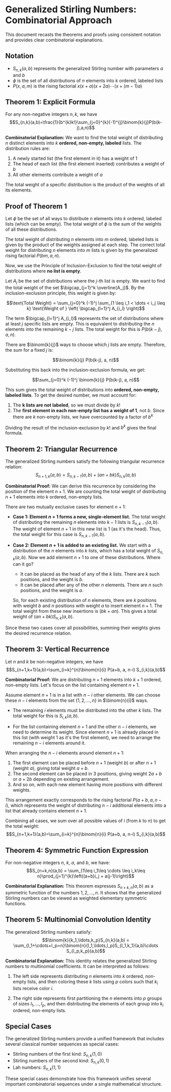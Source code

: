 # Generalized Stirling Numbers: Combinatorial Approach

This document recasts the theorems and proofs using consistent notation and provides clear combinatorial explanations.

## Notation
* $S_{n,k}(a,b)$ represents the generalized Stirling number with parameters $a$ and $b$
* $\phi$ is the set of all distributions of $n$ elements into $k$ ordered, labeled lists
* $P(x,a,m)$ is the rising factorial $x(x+a)(x+2a)\cdots(x+(m-1)a)$

## Theorem 1: Explicit Formula

For any non-negative integers $n,k$, we have
$$S_{n,k}(a,b)=\frac{1}{b^{k}k!}\sum_{j=0}^{k}(-1)^{j}\binom{k}{j}P(b(k-j),a,n)$$

**Combinatorial Explanation:**
We want to find the total weight of distributing $n$ distinct elements into $k$ **ordered, non-empty, labeled** lists. The distribution rules are:
1. A newly started list (the first element in it) has a weight of $1$
2. The head of each list (the first element inserted) contributes a weight of $b$
3. All other elements contribute a weight of $a$

The total weight of a specific distribution is the product of the weights of all its elements.

## Proof of Theorem 1

Let $\phi$ be the set of all ways to distribute $n$ elements into $k$ ordered, labeled lists (which can be empty). The total weight of $\phi$ is the sum of the weights of all these distributions.

The total weight of distributing $n$ elements into $m$ ordered, labeled lists is given by the product of the weights assigned at each step. The correct total weight for distributing $n$ elements into $m$ lists is given by the generalized rising factorial $P(bm, a, n)$.

Now, we use the Principle of Inclusion-Exclusion to find the total weight of distributions where **no list is empty**.

Let $A_j$ be the set of distributions where the $j$-th list is empty. We want to find the total weight of the set $\bigcap_{j=1}^k \overline{A_j}$. By the inclusion-exclusion principle, this weight is given by:

$$\text{Total Weight} = \sum_{j=0}^k (-1)^j \sum_{1 \leq i_1 < \dots < i_j \leq k} \text{Weight of } \left( \bigcap_{l=1}^j A_{i_l} \right)$$

The term $\bigcap_{l=1}^j A_{i_l}$ represents the set of distributions where at least $j$ specific lists are empty. This is equivalent to distributing the $n$ elements into the remaining $k-j$ lists. The total weight for this is $P(b(k-j), a, n)$.

There are $\binom{k}{j}$ ways to choose which $j$ lists are empty. Therefore, the sum for a fixed $j$ is:

$$\binom{k}{j} P(b(k-j), a, n)$$

Substituting this back into the inclusion-exclusion formula, we get:

$$\sum_{j=0}^k (-1)^j \binom{k}{j} P(b(k-j), a, n)$$

This sum gives the total weight of distributions into **ordered, non-empty, labeled lists**. To get the desired number, we must account for:
1. The **k lists are not labeled**, so we must divide by $k!$
2. The **first element in each non-empty list has a weight of 1**, not $b$. Since there are $k$ non-empty lists, we have overcounted by a factor of $b^k$

Dividing the result of the inclusion-exclusion by $k!$ and $b^k$ gives the final formula.

## Theorem 2: Triangular Recurrence

The generalized Stirling numbers satisfy the following triangular recurrence relation:
$$S_{n+1,k}(a,b) = S_{n,k-1}(a,b) + (an + bk)S_{n,k}(a,b)$$

**Combinatorial Proof:**
We can derive this recurrence by considering the position of the element $n+1$. We are counting the total weight of distributing $n+1$ elements into $k$ ordered, non-empty lists.

There are two mutually exclusive cases for element $n+1$:

* **Case 1: Element $n+1$ forms a new, single-element list.**
    The total weight of distributing the remaining $n$ elements into $k-1$ lists is $S_{n,k-1}(a,b)$. The weight of element $n+1$ in this new list is $1$ (as it's the head). Thus, the total weight for this case is $S_{n,k-1}(a,b)$.

* **Case 2: Element $n+1$ is added to an existing list.**
    We start with a distribution of the $n$ elements into $k$ lists, which has a total weight of $S_{n,k}(a,b)$. Now we add element $n+1$ to one of these distributions. Where can it go?
    * It can be placed as the head of any of the $k$ lists. There are $k$ such positions, and the weight is $b$.
    * It can be placed after any of the other $n$ elements. There are $n$ such positions, and the weight is $a$.
    
    So, for each existing distribution of $n$ elements, there are $k$ positions with weight $b$ and $n$ positions with weight $a$ to insert element $n+1$. The total weight from these new insertions is $(bk + an)$. This gives a total weight of $(an + bk)S_{n,k}(a,b)$.

Since these two cases cover all possibilities, summing their weights gives the desired recurrence relation.

## Theorem 3: Vertical Recurrence

Let $n$ and $k$ be non-negative integers, we have
$$S_{n+1,k+1}(a,b)=\sum_{i=k}^{n}\binom{n}{i} P(a+b, a, n-i) S_{i,k}(a,b)$$

**Combinatorial Proof:**
We are distributing $n+1$ elements into $k+1$ ordered, non-empty lists. Let's focus on the list containing element $n+1$.

Assume element $n+1$ is in a list with $n-i$ other elements. We can choose these $n-i$ elements from the set $\{1, 2, \ldots, n\}$ in $\binom{n}{i}$ ways.

* The remaining $i$ elements must be distributed into the other $k$ lists. The total weight for this is $S_{i,k}(a,b)$.

* For the list containing element $n+1$ and the other $n-i$ elements, we need to determine its weight. Since element $n+1$ is already placed in this list (with weight 1 as it's the first element), we need to arrange the remaining $n-i$ elements around it.

When arranging the $n-i$ elements around element $n+1$:
1. The first element can be placed before $n+1$ (weight $b$) or after $n+1$ (weight $a$), giving total weight $a+b$.
2. The second element can be placed in 3 positions, giving weight $2a+b$ or $a+2b$ depending on existing arrangement.
3. And so on, with each new element having more positions with different weights.

This arrangement exactly corresponds to the rising factorial $P(a+b, a, n-i)$, which represents the weight of distributing $n-i$ additional elements into a list that already contains element $n+1$.

Combining all cases, we sum over all possible values of $i$ (from $k$ to $n$) to get the total weight:
$$S_{n+1,k+1}(a,b)=\sum_{i=k}^{n}\binom{n}{i} P(a+b, a, n-i) S_{i,k}(a,b)$$

## Theorem 4: Symmetric Function Expression

For non-negative integers $n$, $k$, $a$, and $b$, we have:
$$S_{n+k,n}(a,b) = \sum_{1\leq i_1\leq \cdots \leq i_k\leq n}\prod_{j=1}^{k}\left((a+b)i_j + a(j-1)\right)$$

**Combinatorial Explanation:**
This theorem expresses $S_{n+k,n}(a,b)$ as a symmetric function of the numbers $1,2,\ldots,n$. It shows that the generalized Stirling numbers can be viewed as weighted elementary symmetric functions.

## Theorem 5: Multinomial Convolution Identity

The generalized Stirling numbers satisfy:
$$\binom{k}{k_1,\ldots,k_p}S_{n,k}(a,b) = \sum_{l_1+\cdots+l_p=n}\binom{n}{l_1,\ldots,l_p}S_{l_1,k_1}(a,b)\cdots S_{l_p,k_p}(a,b)$$

**Combinatorial Explanation:**
This identity relates the generalized Stirling numbers to multinomial coefficients. It can be interpreted as follows:

1. The left side represents distributing $n$ elements into $k$ ordered, non-empty lists, and then coloring these $k$ lists using $p$ colors such that $k_i$ lists receive color $i$.

2. The right side represents first partitioning the $n$ elements into $p$ groups of sizes $l_1,\ldots,l_p$, and then distributing the elements of each group into $k_i$ ordered, non-empty lists.

## Special Cases

The generalized Stirling numbers provide a unified framework that includes several classical number sequences as special cases:

- Stirling numbers of the first kind: $S_{n,k}(1,0)$
- Stirling numbers of the second kind: $S_{n,k}(0,1)$
- Lah numbers: $S_{n,k}(1,1)$

These special cases demonstrate how this framework unifies several important combinatorial sequences under a single mathematical structure.